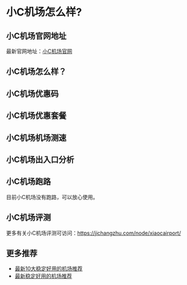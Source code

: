 # 小C机场怎么样?

## 小C机场官网地址
最新官网地址：[小C机场官网](https://dljc.affxc.com/xiaocairport/)

## 小C机场怎么样？


## 小C机场优惠码


## 小C机场优惠套餐


## 小C机场机场测速


## 小C机场出入口分析


## 小C机场跑路
目前小C机场没有跑路，可以放心使用。

## 小C机场评测
更多有关小C机场评测可访问：https://jichangzhu.com/node/xiaocairport/

## 更多推荐
 - [最新10大稳定好用的机场推荐](https://github.com/dailijichang/jichangtuijian)
 - [最新稳定好用的机场推荐](https://www.dailijichang.com/?utm_source=github&utm_medium=dailijichang-details)
